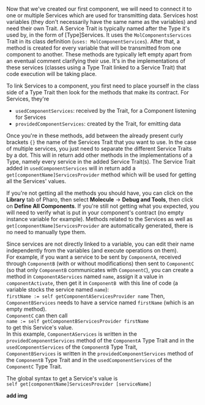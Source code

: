 Now that we've created our first component, we will need to connect it to one or multiple Services which are used for transmitting data.
Services host variables (they don't necessarily have the same name as the variables) and need their own Trait.
A Service Trait is typically named after the Type it's used by, in the form of [Type]Services.
It uses the `MolComponentsServices` Trait in its class definition (`uses: MolComponentServices`).
After that, a method is created for every variable that will be transmitted from one component to another.
These methods are typically left empty apart from an eventual comment clarifying their use.
It's in the implementations of these services (classes using a Type Trait linked to a Service Trait) that code execution will be taking place.

To link Services to a component, you first need to place yourself in the class side of a Type Trait then look for the methods that make its contract.
For Services, they're 
- `usedComponentServices`: received by the Trait, for a Component listening for Services
- `providedComponentServices`: created by the Trait, for emitting data

Once you're in these methods, add between the already present curly brackets `{}` the name of the Services Trait that you want to use.
In the case of multiple services, you just need to separate the different Service Traits by a dot.
This will in return add other methods in the implementations of a Type, namely every service in the added Service Trait(s).
The Service Trait added in `usedComponentServices` will in return add a `get[componentName]ServicesProvider` method which will be used for getting all the Services' values.

If you're not getting all the methods you should have, you can click on the **Library** tab of Pharo, then select **Molecule** -> **Debug and Tools**, then click on **Define All Components**. If you're still not getting what you expected, you will need to verify what is put in your component's contract (no empty instance variable for example). Methods related to the Services as well as `get[componentName]ServicesProvider` are automatically generated, there is no need to manually type them.

Since services are not directly linked to a variable, you can edit their name independently from the variables (and execute operations on them). \
For example, if you want a service to be sent by `ComponentA`, received through `ComponentB` (with or without modifications) then sent to `ComponentC` (so that only `ComponentB` communicates with `ComponentC`), you can create a method in `ComponentAServices` named `name`, assign it a value in `componentActivate`, then get it in `ComponentB `with this line of code (a variable stocks the service named `name`): \
`firstName := self getComponentAServicesProvider name`
Then, `ComponentBServices` needs to have a service named `firstName` (which is an empty method). \
`ComponentC` can then call \
`name := self getComponentBServicesProvider firstName` \
to get this Service's value. \
In this example, `ComponentAServices` is written in the `providedComponentServices` method of the `ComponentA` Type Trait and in the `usedComponentServices` of the `ComponentB` Type Trait, \
`ComponentBServices` is written in the `providedComponentServices` method of the `ComponentB` Type Trait and in the `usedComponentServices` of the `ComponentC` Type Trait.

The global syntax to get a Service's value is \
`self get[componentName]ServicesProvider [serviceName]`

**add img**
